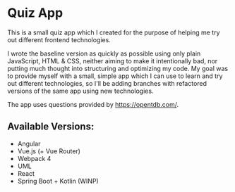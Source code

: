 # Quiz App

This is a small quiz app which I created for the purpose of helping me try out different frontend technologies. 

I wrote the baseline version as quickly as possible using only plain JavaScript, HTML & CSS, neither aiming to make it intentionally bad, nor putting much thought into structuring and optimizing my code.
My goal was to provide myself with a small, simple app which I can use to learn and try out different technologies, so I'll be adding branches with refactored versions of the same app using new technologies.

The app uses questions provided by https://opentdb.com/.

## Available Versions:

- Angular
- Vue.js (+ Vue Router)
- Webpack 4
- UML
- React
- Spring Boot + Kotlin (WINP)